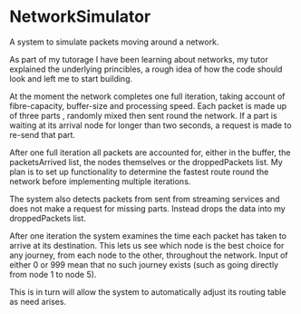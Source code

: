 # NetworkSimulator
A system to simulate packets moving around a network. 



As part of my tutorage I have been learning about networks, my tutor
explained the underlying princibles, a rough idea of how the code
should look and left me to start building. 

At the moment the network completes one full iteration, taking account
of fibre-capacity, buffer-size and processing speed. Each packet is made
up of three parts , randomly mixed then sent round the network. If
a part is waiting at its arrival node for longer than two seconds, a 
request is made to re-send that part. 

After one full iteration all packets are accounted for, either in the buffer,
the packetsArrived list, the nodes themselves or the droppedPackets list. My
plan is to set up functionality to determine the fastest route round the network
before implementing multiple iterations. 

The system also detects packets from sent from streaming services and does not make a
request for missing parts. Instead drops the data into my droppedPackets list. 

After one iteration the system examines the time each packet
has taken to arrive at its destination. This lets us see which node 
is the best choice for any journey, from each node to the other, throughout
the network. Input of either 0 or 999 mean that no such journey exists (such
as going directly from node 1 to node 5).

This is in turn will allow the system to automatically adjust
its routing table as need arises. 
